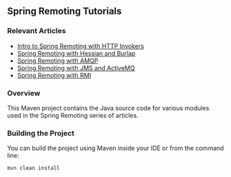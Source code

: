 ## Spring Remoting Tutorials

### Relevant Articles
- [Intro to Spring Remoting with HTTP Invokers](https://www.baeldung.com/spring-remoting-http-invoker)
- [Spring Remoting with Hessian and Burlap](https://www.baeldung.com/spring-remoting-hessian-burlap)
- [Spring Remoting with AMQP](https://www.baeldung.com/spring-remoting-amqp)
- [Spring Remoting with JMS and ActiveMQ](https://www.baeldung.com/spring-remoting-jms)
- [Spring Remoting with RMI](https://www.baeldung.com/spring-remoting-rmi)

### Overview
This Maven project contains the Java source code for various modules used in the Spring Remoting series of articles.

### Building the Project
You can build the project using Maven inside your IDE or from the command line:
```
mvn clean install
```

